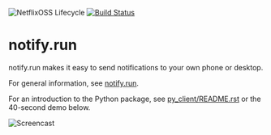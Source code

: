 ![NetflixOSS Lifecycle](https://img.shields.io/osslifecycle/paulgb/notify.run.svg)
[![Build Status](https://travis-ci.org/paulgb/notify.run.svg?branch=master)](https://travis-ci.org/paulgb/notify.run)

notify.run
==========

notify.run makes it easy to send notifications to your own phone or desktop.

For general information, see [notify.run](https://notify.run).

For an introduction to the Python package, see [py_client/README.rst](py_client/README.rst) or the 40-second demo below.

![Screencast](https://s3.amazonaws.com/aws-website-staticfiles-25g9k/notify_run.gif)

